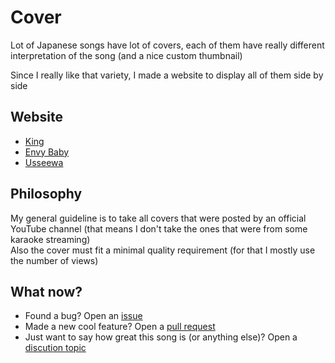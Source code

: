 # Cover

Lot of Japanese songs have lot of covers, each of them have really different interpretation of the song (and a nice custom thumbnail)

Since I really like that variety, I made a website to display all of them side by side

## Website
 - [King](https://king.zirk.eu/king.html)
 - [Envy Baby](https://king.zirk.eu/envybaby.html)
 - [Usseewa](https://king.zirk.eu/usseewa.html)

## Philosophy
My general guideline is to take all covers that were posted by an official YouTube channel (that means I don't take the ones that were from some karaoke streaming)\
Also the cover must fit a minimal quality requirement (for that I mostly use the number of views)

## What now?
- Found a bug? Open an [issue](https://github.com/Xwilarg/King/issues)
- Made a new cool feature? Open a [pull request](https://github.com/Xwilarg/King/pulls)
- Just want to say how great this song is (or anything else)? Open a [discution topic](https://github.com/Xwilarg/King/discussions)

